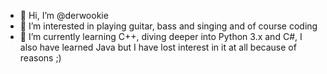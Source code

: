 - 👋 Hi, I’m @derwookie
- 👀 I’m interested in playing guitar, bass and singing and of course coding
- 🌱 I’m currently learning C++, diving deeper into Python 3.x and C#, I also have learned Java but I have lost interest in it at all because of reasons ;)

<!---
derwookie/derwookie is a ✨ special ✨ repository because its `README.md` (this file) appears on your GitHub profile.
You can click the Preview link to take a look at your changes.
--->
